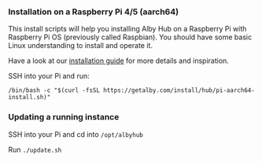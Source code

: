 ### Installation on a Raspberry Pi 4/5 (aarch64)

This install scripts will help you installing Alby Hub on a Raspberry Pi with Raspberry Pi OS (previously called Raspbian).
You should have some basic Linux understanding to install and operate it.

Have a look at our [installation guide](https://github.com/getAlby/hub/tree/master/scripts/pi-arm) for more details and inspiration.

SSH into your Pi and run:

```shell
/bin/bash -c "$(curl -fsSL https://getalby.com/install/hub/pi-aarch64-install.sh)"
```

### Updating a running instance

SSH into your Pi and cd into `/opt/albyhub`

Run `./update.sh`
